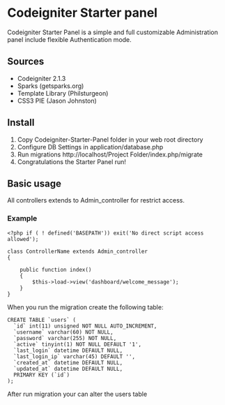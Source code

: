 # Codeigniter Starter panel

Codeigniter Starter Panel is a simple and full customizable Administration panel include flexible Authentication mode.

## Sources
* Codeigniter 2.1.3
* Sparks (getsparks.org)
* Template Library (Philsturgeon)
* CSS3 PIE (Jason Johnston)

## Install
1. Copy Codeigniter-Starter-Panel folder in your web root directory
2. Configure DB Settings in application/database.php
3. Run migrations http://localhost/Project Folder/index.php/migrate
4. Congratulations the Starter Panel run!

## Basic usage
All controllers extends to Admin_controller for restrict access.

### Example

    <?php if ( ! defined('BASEPATH')) exit('No direct script access allowed');

    class ControllerName extends Admin_controller
    {

        public function index()
        {
            $this->load->view('dashboard/welcome_message');
        }
    }
    
When you run the migration create the following table:

    CREATE TABLE `users` (
      `id` int(11) unsigned NOT NULL AUTO_INCREMENT,
      `username` varchar(60) NOT NULL,
      `password` varchar(255) NOT NULL,
      `active` tinyint(1) NOT NULL DEFAULT '1',
      `last_login` datetime DEFAULT NULL,
      `last_login_ip` varchar(45) DEFAULT '',
      `created_at` datetime DEFAULT NULL,
      `updated_at` datetime DEFAULT NULL,
      PRIMARY KEY (`id`)
    );
    
After run migration your can alter the users table